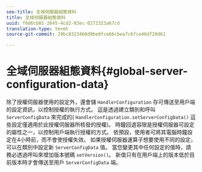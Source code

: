 ```yaml
---
seo-title: 全域伺服器組態資料
title: 全域伺服器組態資料
uuid: f6d6cb01-2645-4cd2-83ec-0272323a67cd
translation-type: tm+mt
source-git-commit: 29bc8323460d9be0fce66cbea7c6fce46df20d61

---
```



# 全域伺服器組態資料{#global-server-configuration-data}

除了授權伺服器使用的設定外，還會儲 `HandlerConfiguration` 存可傳送至用戶端的設定資訊，以控制授權的執行方式。 這是透過建立類別和呼叫 `ServerConfigData` 來完成的( `HandlerConfiguration.setServerConfigData()` 這些設定僅適用於此授權伺服器所核發的授權)。 時鐘回退容限是授權伺服器可設定的屬性之一，以控制用戶端執行授權的方式。 依預設，使用者可將其電腦時鐘設定在4小時前，而不會使授權失效。 如果授權伺服器運算子想要使用不同的設定，可以在類別中設定新 `ServerConfigData` 值。 當您變更其中任何設定的值時，請務必透過呼叫來增加版本號碼 `setVersion()`。 新值只有在用戶端上的版本低於目前版本時才會傳送至用戶 `ServerConfigData` 端。
